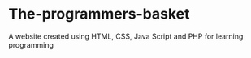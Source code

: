 # The-programmers-basket
A website created using HTML, CSS, Java Script and PHP for learning programming
